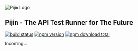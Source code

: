 ![Pijin Logo](https://pijinco.github.io/Pijin/assets/img/pijin-logo.svg)


## Pijin - The API Test Runner for The Future

[![build status](https://img.shields.io/travis/pijinco/Pijin.svg)](https://travis-ci.org/pijinco/Pijin)
[![npm version](https://img.shields.io/npm/v/pijin.svg)](https://www.npmjs.com/package/pijin)
[![npm download total](https://img.shields.io/npm/dt/pijin.svg)](https://www.npmjs.com/package/pijin)



Incoming...


